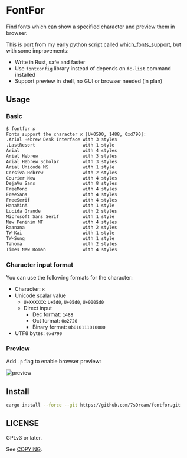 # FontFor

Find fonts which can show a specified character and preview them in browser.

This is port from my early python script called [which_fonts_support][which_fonts_support-github], but with some improvements:

- Write in Rust, safe and faster
- Use `fontconfig` library instead of depends on `fc-list` command installed
- Support preview in shell, no GUI or browser needed (in plan)

## Usage

### Basic

```bash
$ fontfor א
Fonts support the character א [U+05D0, 1488, 0xd790]: 
.Arial Hebrew Desk Interface with 3 styles
.LastResort                  with 1 style
Arial                        with 4 styles
Arial Hebrew                 with 3 styles
Arial Hebrew Scholar         with 3 styles
Arial Unicode MS             with 1 style
Corsiva Hebrew               with 2 styles
Courier New                  with 4 styles
DejaVu Sans                  with 8 styles
FreeMono                     with 4 styles
FreeSans                     with 4 styles
FreeSerif                    with 4 styles
HanaMinA                     with 1 style
Lucida Grande                with 2 styles
Microsoft Sans Serif         with 1 style
New Peninim MT               with 4 styles
Raanana                      with 2 styles
TW-Kai                       with 1 style
TW-Sung                      with 1 style
Tahoma                       with 2 styles
Times New Roman              with 4 styles
```

### Character input format

You can use the following formats for the character:

- Character: `א`
- Unicode scalar value
  + `U+XXXXXX`: `U+5d0`, `U+05d0`, `U+0005d0`
  + Direct input
    * Dec format: `1488`
    * Oct format: `0o2720`
    * Binary format: `0b010111010000`
- UTF8 bytes: `0xd790`

### Preview

Add `-p` flag to enable browser preview:

![preview]

## Install

```bash
cargo install --force --git https://github.com/7sDream/fontfor.git
```

## LICENSE

GPLv3 or later.

See [COPYING][COPYING-file].

[which_fonts_support-github]: https://github.com/7sDream/which_fonts_support
[preview]: https://rikka.7sdre.am/files/81994541-9e44-4e96-827f-ddc960c03b26.png
[COPYING-file]: https://git.7sdre.am/7sDream/fontfor-rs/src/branch/master/COPYING
